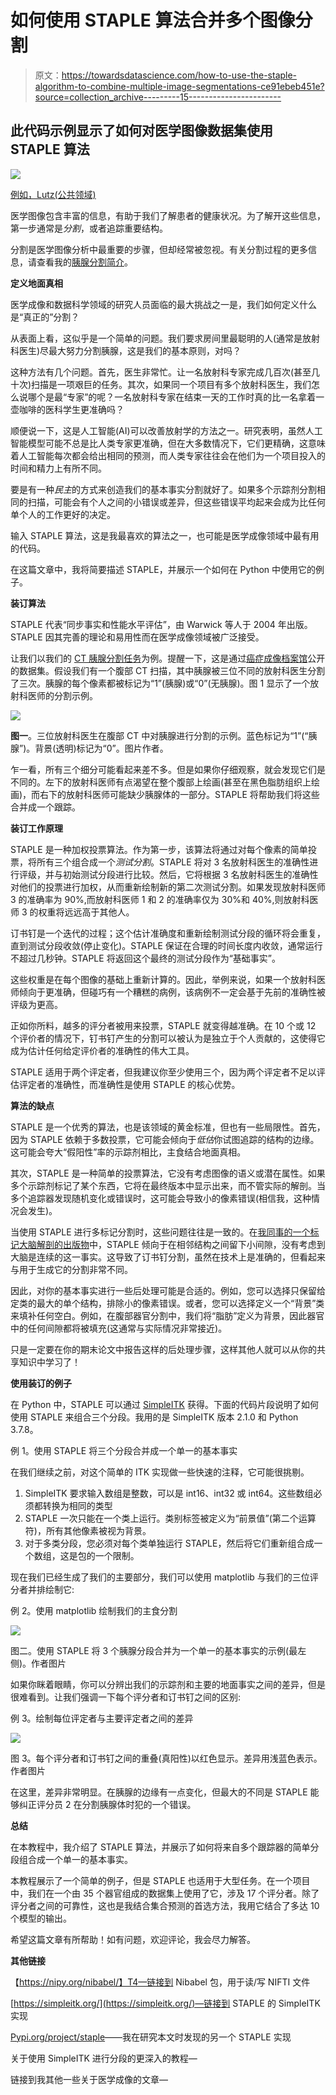 # 如何使用 STAPLE 算法合并多个图像分割

> 原文：<https://towardsdatascience.com/how-to-use-the-staple-algorithm-to-combine-multiple-image-segmentations-ce91ebeb451e?source=collection_archive---------15----------------------->

## 此代码示例显示了如何对医学图像数据集使用 STAPLE 算法

![](img/774bdacf4165e843b05e2ffa6c4ff1a4.png)

[例如，Lutz(公共领域)](https://commons.wikimedia.org/wiki/File:What_To_Draw_Image_1.png)

医学图像包含丰富的信息，有助于我们了解患者的健康状况。为了解开这些信息，第一步通常是*分割*，或者追踪重要结构。

分割是医学图像分析中最重要的步骤，但却经常被忽视。有关分割过程的更多信息，请查看我的[胰腺分割简介](/how-to-segment-ct-pancreas-3a390acb3c70)。

**定义地面真相**

医学成像和数据科学领域的研究人员面临的最大挑战之一是，我们如何定义什么是“真正的”分割？

从表面上看，这似乎是一个简单的问题。我们要求房间里最聪明的人(通常是放射科医生)尽最大努力分割胰腺，这是我们的基本原则，对吗？

这种方法有几个问题。首先，医生非常忙。让一名放射科专家完成几百次(甚至几十次)扫描是一项艰巨的任务。其次，如果同一个项目有多个放射科医生，我们怎么说哪个是最“专家”的呢？一名放射科专家在结束一天的工作时真的比一名拿着一壶咖啡的医科学生更准确吗？

顺便说一下，这是人工智能(AI)可以改善放射学的方法之一。研究表明，虽然人工智能模型可能不总是比人类专家更准确，但在大多数情况下，它们更精确，这意味着人工智能每次都会给出相同的预测，而人类专家往往会在他们为一个项目投入的时间和精力上有所不同。

要是有一种*民主*的方式来创造我们的基本事实分割就好了。如果多个示踪剂分割相同的扫描，可能会有个人之间的小错误或差异，但这些错误平均起来会成为比任何单个人的工作更好的决定。

输入 STAPLE 算法，这是我最喜欢的算法之一，也可能是医学成像领域中最有用的代码。

在这篇文章中，我将简要描述 STAPLE，并展示一个如何在 Python 中使用它的例子。

**装订算法**

STAPLE 代表“同步事实和性能水平评估”，由 Warwick 等人于 2004 年出版。STAPLE 因其完善的理论和易用性而在医学成像领域被广泛接受。

让我们以我们的 [CT 胰腺分割任务](/how-to-segment-ct-pancreas-3a390acb3c70])为例。提醒一下，这是通过[癌症成像档案馆](https://wiki.cancerimagingarchive.net/display/Public/Pancreas-CT)公开的数据集。假设我们有一个腹部 CT 扫描，其中胰腺被三位不同的放射科医生分割了三次。胰腺的每个像素都被标记为“1”(胰腺)或“0”(无胰腺)。图 1 显示了一个放射科医师的分割示例。

![](img/0caeb4fec4d9fb31250b63b55d7fc9df.png)

**图一**。三位放射科医生在腹部 CT 中对胰腺进行分割的示例。蓝色标记为“1”(“胰腺”)。背景(透明)标记为“0”。图片作者。

乍一看，所有三个细分可能看起来差不多。但是如果你仔细观察，就会发现它们是不同的。左下的放射科医师有点渴望在整个腹部上绘画(甚至在黑色脂肪组织上绘画)，而右下的放射科医师可能缺少胰腺体的一部分。STAPLE 将帮助我们将这些合并成一个跟踪。

**装订工作原理**

STAPLE 是一种加权投票算法。作为第一步，该算法将通过对每个像素的简单投票，将所有三个组合成一个*测试分割*。STAPLE 将对 3 名放射科医生的准确性进行评级，并与初始测试分段进行比较。然后，它将根据 3 名放射科医生的准确性对他们的投票进行加权，从而重新绘制新的第二次测试分割。如果发现放射科医师 3 的准确率为 90%,而放射科医师 1 和 2 的准确率仅为 30%和 40%,则放射科医师 3 的权重将远远高于其他人。

订书钉是一个迭代的过程；这个估计准确度和重新绘制测试分段的循环将会重复，直到测试分段收敛(停止变化)。STAPLE 保证在合理的时间长度内收敛，通常运行不超过几秒钟。STAPLE 将返回这个最终的测试分段作为“基础事实”。

这些权重是在每个图像的基础上重新计算的。因此，举例来说，如果一个放射科医师倾向于更准确，但碰巧有一个糟糕的病例，该病例不一定会基于先前的准确性被评级为更高。

正如你所料，越多的评分者被用来投票，STAPLE 就变得越准确。在 10 个或 12 个评价者的情况下，钉书钉产生的分割可以被认为是独立于个人贡献的，这使得它成为估计任何给定评价者的准确性的伟大工具。

STAPLE 适用于两个评定者，但我建议你至少使用三个，因为两个评定者不足以评估评定者的准确性，而准确性是使用 STAPLE 的核心优势。

**算法的缺点**

STAPLE 是一个优秀的算法，也是该领域的黄金标准，但也有一些局限性。首先，因为 STAPLE 依赖于多数投票，它可能会倾向于*低估*你试图追踪的结构的边缘。这可能会夸大“假阳性”率的示踪剂相比，主食结合地面真相。

其次，STAPLE 是一种简单的投票算法，它没有考虑图像的语义或潜在属性。如果多个示踪剂标记了某个东西，它将在最终版本中显示出来，而不管实际的解剖。当多个追踪器发现随机变化或错误时，这可能会导致小的像素错误(相信我，这种情况会发生)。

当使用 STAPLE 进行多标记分割时，这些问题往往是一致的。在[我同事的一个标记大脑解剖的出版物](https://pubs.rsna.org/doi/full/10.1148/ryai.2020190183)中，STAPLE 倾向于在相邻结构之间留下小间隙，没有考虑到大脑是连续的这一事实。这导致了订书钉分割，虽然在技术上是准确的，但看起来与用于生成它的分割非常不同。

因此，对你的基本事实进行一些后处理可能是合适的。例如，您可以选择只保留给定类的最大的单个结构，排除小的像素错误。或者，您可以选择定义一个“背景”类来填补任何空白。例如，在腹部器官分割中，我们将“脂肪”定义为背景，因此器官中的任何间隙都将被填充(这通常与实际情况非常接近)。

只是一定要在你的期末论文中报告这样的后处理步骤，这样其他人就可以从你的共享知识中学习了！

**使用装订的例子**

在 Python 中，STAPLE 可以通过 [SimpleITK](https://simpleitk.org/) 获得。下面的代码片段说明了如何使用 STAPLE 来组合三个分段。我用的是 SimpleITK 版本 2.1.0 和 Python 3.7.8。

例 1。使用 STAPLE 将三个分段合并成一个单一的基本事实

在我们继续之前，对这个简单的 ITK 实现做一些快速的注释，它可能很挑剔。

1.  SimpleITK 要求输入数组是整数，可以是 int16、int32 或 int64。这些数组必须都转换为相同的类型
2.  STAPLE 一次只能在一个类上运行。类别标签被定义为“前景值”(第二个运算符)，所有其他像素被视为背景。
3.  对于多类分段，您必须对每个类单独运行 STAPLE，然后将它们重新组合成一个数组，这是包的一个限制。

现在我们已经生成了我们的主要部分，我们可以使用 matplotlib 与我们的三位评分者并排绘制它:

例 2。使用 matplotlib 绘制我们的主食分割

![](img/c131a48c2c3c63890f0d2fab591a3ef8.png)

图二。使用 STAPLE 将 3 个胰腺分段合并为一个单一的基本事实的示例(最左侧)。作者图片

如果你眯着眼睛，你可以分辨出我们的示踪剂和主要的地面事实之间的差异，但是很难看到。让我们强调一下每个评分者和订书钉之间的区别:

例 3。绘制每位评定者与主要评定者之间的差异

![](img/83d6e9348e2431f402c03b813ba99e6f.png)

图 3。每个评分者和订书钉之间的重叠(真阳性)以红色显示。差异用浅蓝色表示。作者图片

在这里，差异非常明显。在胰腺的边缘有一点变化，但最大的不同是 STAPLE 能够纠正评分员 2 在分割胰腺体时犯的一个错误。

**总结**

在本教程中，我介绍了 STAPLE 算法，并展示了如何将来自多个跟踪器的简单分段组合成一个单一的基本事实。

本教程展示了一个简单的例子，但是 STAPLE 也适用于大型任务。在一个项目中，我们在一个由 35 个器官组成的数据集上使用了它，涉及 17 个评分者。除了评分者之间的可靠性，这也是我结合集合预测的首选方法，我用它结合了多达 10 个模型的输出。

希望这篇文章有所帮助！如有问题，欢迎评论，我会尽力解答。

**其他链接**

【https://nipy.org/nibabel/】T4—链接到 Nibabel 包，用于读/写 NIFTI 文件

[https://simpleitk.org/](https://simpleitk.org/)—链接到 STAPLE 的 SimpleITK 实现

[Pypi.org/project/staple](http://pypi.org/projects/staple)——我在研究本文时发现的另一个 STAPLE 实现

关于使用 SimpleITK 进行分段的更深入的教程—

  

链接到我其他一些关于医学成像的文章—

</understanding-dicom-bce665e62b72>  </a-python-script-to-sort-dicom-files-f1623a7f40b8> 